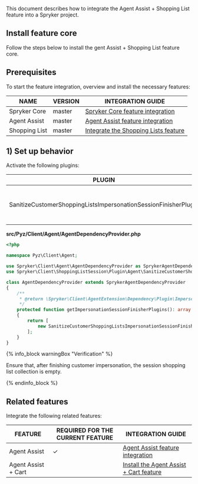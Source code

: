 

This document describes how to integrate the Agent Assist + Shopping List feature into a Spryker project.

## Install feature core

Follow the steps below to install the gent Assist + Shopping List feature core.

## Prerequisites

To start the feature integration, overview and install the necessary features:

| NAME          | VERSION | INTEGRATION GUIDE                                            |
| ------------- | ------- | ------------------------------------------------------------ |
| Spryker Core  | master  | [Spryker Core feature integration](/docs/scos/dev/feature-integration-guides/{{page.version}}/spryker-core-feature-integration.html) |
| Agent Assist  | master  | [Agent Assist feature integration](/docs/pbc/all/user-management/{{page.version}}/install-and-upgrade/install-the-agent-assist-feature.html) |
| Shopping List | master  | [Integrate the Shopping Lists feature](/docs/pbc/all/shopping-list-and-wishlist/{{page.version}}/base-shop/install-and-upgrade/install-the-shopping-lists-feature.html) |


## 1) Set up behavior

Activate the following plugins:

| PLUGIN  | SPECIFICATION | PREREQUISITES | NAMESPACE  |
| -------------------- | ----------------- | ------------- | ------------------ |
| SanitizeCustomerShoppingListsImpersonationSessionFinisherPlugin | Removes a customer shopping list collection from the session. | None          | Spryker\Client\ShoppingListSession\Plugin\Agent |

**src/Pyz/Client/Agent/AgentDependencyProvider.php**

```php
<?php

namespace Pyz\Client\Agent;

use Spryker\Client\Agent\AgentDependencyProvider as SprykerAgentDependencyProvider;
use Spryker\Client\ShoppingListSession\Plugin\Agent\SanitizeCustomerShoppingListsImpersonationSessionFinisherPlugin;

class AgentDependencyProvider extends SprykerAgentDependencyProvider
{
    /**
     * @return \Spryker\Client\AgentExtension\Dependency\Plugin\ImpersonationSessionFinisherPluginInterface[]
     */
    protected function getImpersonationSessionFinisherPlugins(): array
    {
        return [
            new SanitizeCustomerShoppingListsImpersonationSessionFinisherPlugin(),
        ];
    }
}
```

{% info_block warningBox "Verification" %}

Ensure that, after finishing customer impersonation, the session shopping list collection is empty.

{% endinfo_block %}

## Related features

Integrate the following related features:

| FEATURE  | REQUIRED FOR THE CURRENT FEATURE | INTEGRATION GUIDE |
| ---------- | ---------------- | ----------------- |
| Agent Assist | &check;      | [Agent Assist feature integration](/docs/pbc/all/user-management/{{page.version}}/install-and-upgrade/install-the-agent-assist-feature.html) |
| Agent Assist + Cart |       | [Install the Agent Assist + Cart feature](/docs/pbc/all/user-management/{{page.version}}/install-and-upgrade/install-the-agent-assist-cart-feature.html) |
